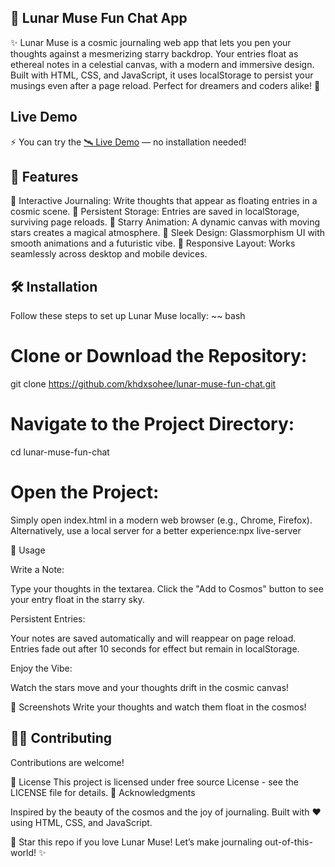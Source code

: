 ## 🌙 Lunar Muse Fun Chat App
✨ Lunar Muse is a cosmic journaling web app that lets you pen your thoughts against a mesmerizing starry backdrop. Your entries float as ethereal notes in a celestial canvas, with a modern and immersive design. Built with HTML, CSS, and JavaScript, it uses localStorage to persist your musings even after a page reload. Perfect for dreamers and coders alike! 🚀
## Live Demo
⚡ You can try the [🛰️ Live Demo](https://freewifiqrcode.web.app/lunar-muse/index.html) — no installation needed!

## 🌟 Features

📝 Interactive Journaling: Write thoughts that appear as floating entries in a cosmic scene.
💾 Persistent Storage: Entries are saved in localStorage, surviving page reloads.
🌌 Starry Animation: A dynamic canvas with moving stars creates a magical atmosphere.
🎨 Sleek Design: Glassmorphism UI with smooth animations and a futuristic vibe.
📱 Responsive Layout: Works seamlessly across desktop and mobile devices.

## 🛠️ Installation
Follow these steps to set up Lunar Muse locally:
~~ bash
# Clone or Download the Repository:
git clone https://github.com/khdxsohee/lunar-muse-fun-chat.git


# Navigate to the Project Directory:
cd lunar-muse-fun-chat


# Open the Project:

Simply open index.html in a modern web browser (e.g., Chrome, Firefox).
Alternatively, use a local server for a better experience:npx live-server





🚀 Usage

Write a Note:

Type your thoughts in the textarea.
Click the "Add to Cosmos" button to see your entry float in the starry sky.


Persistent Entries:

Your notes are saved automatically and will reappear on page reload.
Entries fade out after 10 seconds for effect but remain in localStorage.


Enjoy the Vibe:

Watch the stars move and your thoughts drift in the cosmic canvas!



📸 Screenshots
Write your thoughts and watch them float in the cosmos!
## 🧑‍💻 Contributing
Contributions are welcome! 

📜 License
This project is licensed under free source License - see the LICENSE file for details.
🌌 Acknowledgments

Inspired by the beauty of the cosmos and the joy of journaling.
Built with ❤️ using HTML, CSS, and JavaScript.


🌟 Star this repo if you love Lunar Muse! Let’s make journaling out-of-this-world! ✨
